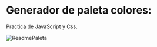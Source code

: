 # Generador de paleta colores:

Practica de JavaScript y Css.

![ReadmePaleta](https://user-images.githubusercontent.com/92543379/160716569-50d2ca61-35d5-4c97-80bb-58497b0e2623.jpg)
